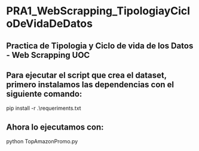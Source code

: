 # PRA1_WebScrapping_TipologiayCicloDeVidaDeDatos
## Practica de Tipologia y Ciclo de vida de los Datos - Web Scrapping UOC
## Para ejecutar el script que crea el dataset, primero instalamos las dependencias con el siguiente comando:
pip install -r .\requeriments.txt 
## Ahora lo ejecutamos con:
python TopAmazonPromo.py
